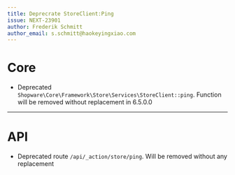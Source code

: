 ```yaml
---
title: Deprecrate StoreClient:Ping
issue: NEXT-23901
author: Frederik Schmitt
author_email: s.schmitt@haokeyingxiao.com
---
```

# Core
* Deprecated `Shopware\Core\Framework\Store\Services\StoreClient::ping`. Function will be removed without replacement in 6.5.0.0
___
# API
* Deprecated route `/api/_action/store/ping`. Will be removed without any replacement
